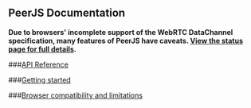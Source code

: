 ## PeerJS Documentation

**Due to browsers' incomplete support of the WebRTC DataChannel specification, many features of PeerJS have caveats.
[View the status page for full details](http://peerjs.com/status).**

###[API Reference](https://github.com/peers/peerjs/blob/master/docs/api.md)

###[Getting started](http://peerjs.com/start)

###[Browser compatibility and limitations](http://peerjs.com/status)
